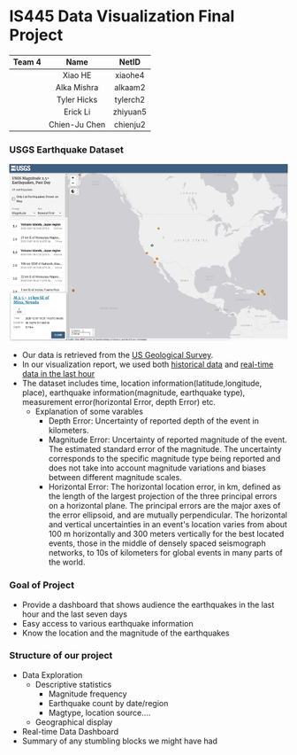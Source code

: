 # IS445 Data Visualization Final Project
| Team 4     | Name          | NetID |
| ------------- |:-------------:| :-----:|
|               | Xiao HE | xiaohe4 |
|       | Alka Mishra |   alkaam2 |
|       | Tyler Hicks |   tylerch2 |
|       | Erick Li |  zhiyuan5 |
|       | Chien-Ju Chen |  chienju2 |
### USGS Earthquake Dataset
<img src="https://github.com/XIAO-HE-1/IS445-Final-USGS-Earthquake-Data/blob/main/usgs_picture.png" width="800">  

* Our data is retrieved from the [US Geological Survey](https://www.usgs.gov/natural-hazards/earthquake-hazards/earthquakes). 
* In our visualization report, we used both [historical data](https://earthquake.usgs.gov/earthquakes/search/) and [real-time data in the last hour](https://earthquake.usgs.gov/earthquakes/feed/v1.0/summary/all_hour.geojson)
* The dataset includes time, location information(latitude,longitude, place), earthquake information(magnitude, earthquake type), measurement error(horizontal Error, depth Error) etc.  
  * Explanation of some varables
      * Depth Error: Uncertainty of reported depth of the event in kilometers.
      * Magnitude Error: Uncertainty of reported magnitude of the event. The estimated standard error of the magnitude. The uncertainty corresponds to the specific magnitude type being reported and does not take into account magnitude variations and biases between different magnitude scales. 
      * Horizontal Error: The horizontal location error, in km, defined as the length of the largest projection of the three principal errors on a horizontal plane. The principal errors are the major axes of the error ellipsoid, and are mutually perpendicular. The horizontal and vertical uncertainties in an event's location varies from about 100 m horizontally and 300 meters vertically for the best located events, those in the middle of densely spaced seismograph networks, to 10s of kilometers for global events in many parts of the world. 

### Goal of Project 
* Provide a dashboard that shows audience the earthquakes in the last hour and the last seven days
* Easy access to various earthquake information
* Know the location and the magnitude of the earthquakes

### Structure of our project
* Data Exploration
  * Descriptive statistics
    * Magnitude frequency
    * Earthquake count by date/region
    * Magtype, location source….
  * Geographical display
* Real-time Data Dashboard
* Summary of any stumbling blocks we might have had
